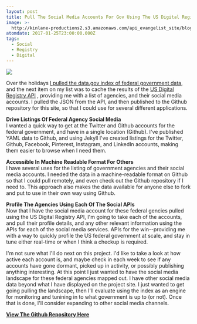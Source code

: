 ```yaml
---
layout: post
title: Pull The Social Media Accounts For Gov Using The US Digital Registry API
image: >-
  http://kinlane-productions2.s3.amazonaws.com/api_evangelist_site/blog/screen_shot_2017_01_24_at_11.36.10_pm.png
atomdate: 2017-01-25T23:00:00.000Z
tags:
  - Social
  - Registry
  - Digital
---
```

[![](http://kinlane-productions2.s3.amazonaws.com/api_evangelist_site/blog/screen_shot_2017_01_24_at_11.36.10_pm.png)](http://usdigitalregistry.digitalgov.gov.adopta.agency/)

Over the holidays [I pulled the data.gov index of federal government data](https://github.com/gsa-data/data-gov-dump), and the next item on my list was to cache the results of the [US Digital Registry API](https://usdigitalregistry.digitalgov.gov/) , providing me with a list of agencies, and their social media accounts. I pulled the JSON from the API, and then published to the Github repository for this site, so that I could use for several different applications.

**Drive Listings Of Federal Agency Social Media**  
I wanted a quick way to get at the Twitter and Github accounts for the federal government, and have in a single location (Github). I've published YAML data to Github, and using Jekyll I've created listings for the Twitter, Github, Facebook, Pinterest, Instagram, and LinkedIn accounts, making them easier to browse when I need them.

**Accessible In Machine Readable Format For Others**  
I have several uses for the listing of government agencies and their social media accounts. I needed the data in a machine-readable format on Github so that I could pull remotely, and even check out the Github repository if I need to. This approach also makes the data available for anyone else to fork and put to use in their own way using Github.

**Profile The Agencies Using Each Of The Social APIs**   
Now that I have the social media account for these federal gencies pulled using the US Digital Registry API, I'm going to take each of the accounts, and pull their profile details, and any other relevant information using the APIs for each of the social media services. APIs for the win--providing me with a way to quickly profile the US federal government at scale, and stay in tune either real-time or when I think a checkup is required.

I'm not sure what I'll do next on this project. I'd like to take a look at how active each account is, and maybe check in each week to see if any accounts have gone dormant, picked up in activity, or possibly publishing anything interesting. At this point I just wanted to have the social media landscape for these federal agencies mapped out. I have other social media data beyond what I have displayed on the project site. I just wanted to get going pulling the landscape, then I'll evaluate using the index as an engine for monitoring and tunining in to what government is up to (or not). Once that is done, I'll consider expanding to other social media channels.

[**View The Github Repository Here**](http://usdigitalregistry.digitalgov.gov.adopta.agency/)